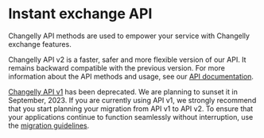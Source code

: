 Instant exchange API
=====================================

Changelly API methods are used to empower your service with Changelly exchange features.

Changelly API v2 is a faster, safer and more flexible version of our API.
It remains backward compatible with the previous version.
For more information about the API methods and usage, see our [API documentation](https://docs.changelly.com/).

[Changelly API v1](https://docs.changelly.com/v1/) has been deprecated. 
We are planning to sunset it in September, 2023.
If you are currently using API v1, we strongly recommend that you start planning your migration from API v1 to API v2.
To ensure that your applications continue to function seamlessly without interruption,
use the [migration guidelines](https://docs.changelly.com/#tag/Migration-from-Exchange-API-v1).